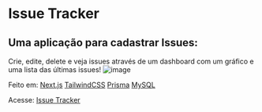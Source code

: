 # Issue Tracker
## Uma aplicação para cadastrar Issues:
Crie, edite, delete e veja issues através de um dashboard com um gráfico e uma lista das últimas issues!
![image](https://github.com/mwilsonoliveira/issue-tracker/assets/10607918/6ea16435-6367-4ae8-85c5-33263ea7a1e3)

Feito em:
[Next.js](https://img.shields.io/badge/Next.js-000?logo=nextdotjs&logoColor=fff&style=for-the-badge)
[TailwindCSS](https://img.shields.io/badge/Tailwind_CSS-38B2AC?style=for-the-badge&logo=tailwind-css&logoColor=white)
[Prisma](https://img.shields.io/badge/Prisma-3982CE?style=for-the-badge&logo=Prisma&logoColor=white)
[MySQL](https://img.shields.io/badge/MySQL-00000F?style=for-the-badge&logo=mysql&logoColor=white)

Acesse: [Issue Tracker](https://issue-tracker-hazel.vercel.app)
